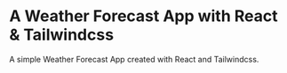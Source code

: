 # A Weather Forecast App with React & Tailwindcss

A simple Weather Forecast App created with React and Tailwindcss.
